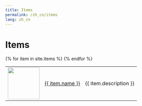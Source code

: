 ```yaml
---
title: Items
permalink: /zh_cn/items
lang: zh_cn
---
```


<h1>Items</h1>
<table>
{% for item in site.items %}
<!-- <a href = '{{ item.url }}'>{{ item.name }}</a> -->
<tr>
        <td>
            <img width = '100' height = '100' src = '{{site.baseurl}}{{ item.image }}' />
        </td>
        <td><a href = '{{site.baseurl}}{{ item.url }}'>{{ item.name }}</a></td>
        <td>{{ item.description }}</td>
    </tr>
{% endfor %}
</table>
